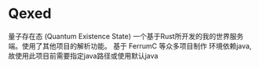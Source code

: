 # Qexed
量子存在态 (Quantum Existence State)
一个基于Rust所开发的我的世界服务端。使用了其他项目的解析功能。
基于 FerrumC 等众多项目制作
环境依赖java,故使用此项目前需要指定java路径或使用默认java